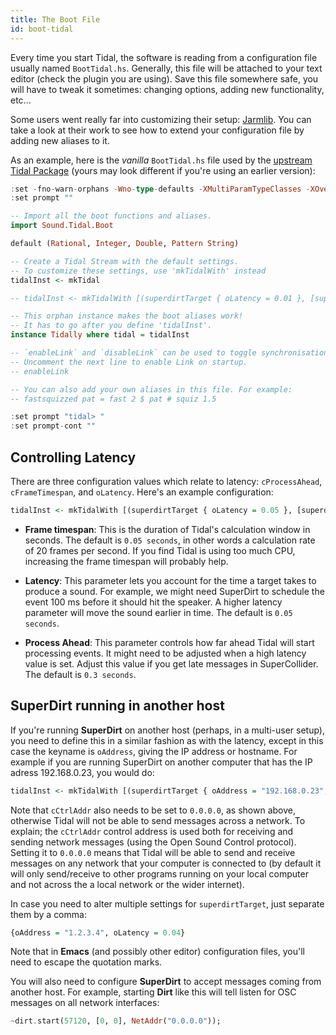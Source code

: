 ```yaml
---
title: The Boot File 
id: boot-tidal
---
```


Every time you start Tidal, the software is reading from a configuration file usually named `BootTidal.hs`. Generally, this file will be attached to your text editor (check the plugin you are using). Save this file somewhere safe, you will have to tweak it sometimes: changing options, adding new functionality, etc...

Some users went really far into customizing their setup: [Jarmlib](https://github.com/jarmitage/jarmlib). You can take a look at their work to see how to extend your configuration file by adding new aliases to it.

As an example, here is the *vanilla* `BootTidal.hs` file used by the [upstream Tidal Package](https://github.com/tidalcycles/Tidal/blob/v1.10.0/BootTidal.hs) (yours may look different if you're using an earlier version):
```haskell
:set -fno-warn-orphans -Wno-type-defaults -XMultiParamTypeClasses -XOverloadedStrings
:set prompt ""

-- Import all the boot functions and aliases.
import Sound.Tidal.Boot

default (Rational, Integer, Double, Pattern String)

-- Create a Tidal Stream with the default settings.
-- To customize these settings, use 'mkTidalWith' instead
tidalInst <- mkTidal

-- tidalInst <- mkTidalWith [(superdirtTarget { oLatency = 0.01 }, [superdirtShape])] (defaultConfig {cFrameTimespan = 1/50, cProcessAhead = 1/20})

-- This orphan instance makes the boot aliases work!
-- It has to go after you define 'tidalInst'.
instance Tidally where tidal = tidalInst

-- `enableLink` and `disableLink` can be used to toggle synchronisation using the Link protocol.
-- Uncomment the next line to enable Link on startup.
-- enableLink

-- You can also add your own aliases in this file. For example:
-- fastsquizzed pat = fast 2 $ pat # squiz 1.5

:set prompt "tidal> "
:set prompt-cont ""
```

## Controlling Latency

There are three configuration values which relate to latency: `cProcessAhead`, `cFrameTimespan`, and `oLatency`. Here's an example configuration:

```haskell
tidalInst <- mkTidalWith [(superdirtTarget { oLatency = 0.05 }, [superdirtShape])] (defaultConfig {cFrameTimespan = 1/20, cProcessAhead = 3/10})
```
* **Frame timespan**: This is the duration of Tidal's calculation window in seconds. The default is `0.05 seconds`, in other words a calculation rate of 20 frames per second. If you find Tidal is using too much CPU, increasing the frame timespan will probably help. 

*  **Latency**: This parameter lets you account for the time a target takes to produce a sound. For example, we might need SuperDirt to schedule the event 100 ms before it should hit the speaker. A higher latency parameter will move the sound earlier in time. The default is `0.05 seconds`.

* **Process Ahead**: This parameter controls how far ahead Tidal will start processing events. It might need to be adjusted when a high latency value is set. Adjust this value if you get late messages in SuperCollider. The default is `0.3 seconds`.

## SuperDirt running in another host

If you're running **SuperDirt** on another host (perhaps, in a multi-user setup), you need to define this in a similar fashion as with the latency, except in this case the keyname is `oAddress`, giving the IP address or hostname. For example if you are running SuperDirt on another computer that has the IP adress 192.168.0.23, you would do:

```haskell
tidalInst <- mkTidalWith [(superdirtTarget { oAddress = "192.168.0.23", oPort = 57120 }, [superdirtShape])] (defaultConfig {cCtrlAddr = "0.0.0.0"})
```
Note that `cCtrlAddr` also needs to be set to `0.0.0.0`, as shown above, otherwise Tidal will not be able to send messages across a network. To explain; the `cCtrlAddr` control address is used both for receiving and sending network messages (using the Open Sound Control protocol). Setting it to `0.0.0.0` means that Tidal will be able to send and receive messages on any network that your computer is connected to (by default it will only send/receive to other programs running on your local computer and not across the a local network or the wider internet).

In case you need to alter multiple settings for `superdirtTarget`, just separate them by a comma:
```haskell
{oAddress = "1.2.3.4", oLatency = 0.04}
```

Note that in **Emacs** (and possibly other editor) configuration files, you'll need to escape the quotation marks.

You will also need to configure **SuperDirt** to accept messages coming from another host. For example, starting **Dirt** like this will tell listen for OSC messages on all network interfaces:

```haskell
~dirt.start(57120, [0, 0], NetAddr("0.0.0.0"));
```
